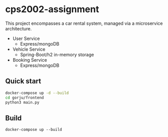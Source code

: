# cps2002-assignment

This project encompasses a car rental system, managed via a microservice architecture. 

 - User Service
    - Express/mongoDB
 - Vehicle Service
    - Spring-Boot/h2 in-memory storage
 - Booking Service
    - Express/mongoDB
 

## Quick start

```bash
docker-compose up -d --build
cd gorju/frontend
python3 main.py
```


## Build 

```
docker-compose up --build
```

